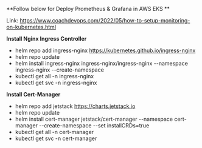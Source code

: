 **Follow below for Deploy Prometheus & Grafana in AWS EKS **

Link: https://www.coachdevops.com/2022/05/how-to-setup-monitoring-on-kubernetes.html

**Install Nginx Ingress Controller**

- helm repo add ingress-nginx https://kubernetes.github.io/ingress-nginx
- helm repo update
- helm install ingress-nginx ingress-nginx/ingress-nginx --namespace ingress-nginx --create-namespace
- kubectl get all -n ingress-nginx
- kubectl get svc -n ingress-nginx

**Install Cert-Manager**

- helm repo add jetstack https://charts.jetstack.io
- helm repo update
- helm install cert-manager jetstack/cert-manager --namespace cert-manager --create-namespace --set installCRDs=true
- kubectl get all -n cert-manager
- kubectl get svc -n cert-manager
